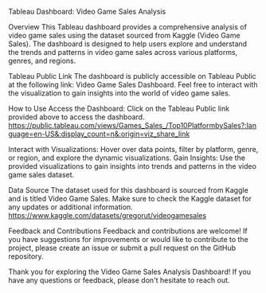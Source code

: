 Tableau Dashboard: Video Game Sales Analysis

Overview
This Tableau dashboard provides a comprehensive analysis of video game sales using the dataset sourced from Kaggle (Video Game Sales). The dashboard is designed to help users explore and understand the trends and patterns in video game sales across various platforms, genres, and regions.

Tableau Public Link
The dashboard is publicly accessible on Tableau Public at the following link: Video Game Sales Dashboard. 
Feel free to interact with the visualization to gain insights into the world of video game sales.

How to Use
Access the Dashboard: Click on the Tableau Public link provided above to access the dashboard.
https://public.tableau.com/views/Games_Sales_/Top10PlatformbySales?:language=en-US&:display_count=n&:origin=viz_share_link

Interact with Visualizations: Hover over data points, filter by platform, genre, or region, and explore the dynamic visualizations.
Gain Insights: Use the provided visualizations to gain insights into trends and patterns in the video game sales dataset.

Data Source
The dataset used for this dashboard is sourced from Kaggle and is titled Video Game Sales. Make sure to check the Kaggle dataset for any updates or additional information.
https://www.kaggle.com/datasets/gregorut/videogamesales

Feedback and Contributions
Feedback and contributions are welcome! If you have suggestions for improvements or would like to contribute to the project, please create an issue or submit a pull request on the GitHub repository.

Thank you for exploring the Video Game Sales Analysis Dashboard! If you have any questions or feedback, please don't hesitate to reach out.
